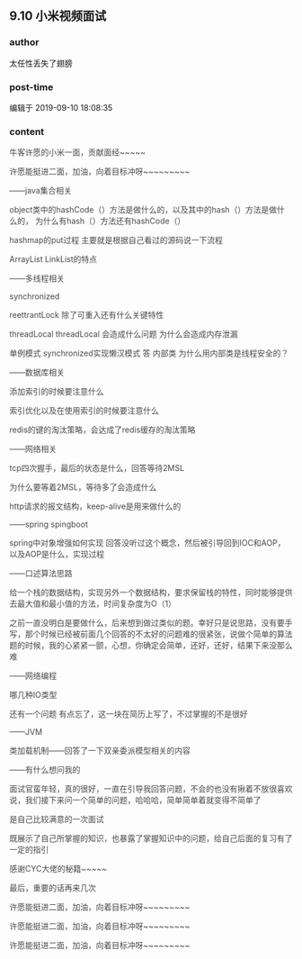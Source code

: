 ## 9.10 小米视频面试
### author 
太任性丢失了翅膀
### post-time 

编辑于  2019-09-10 18:08:35
### content 
<div class="post-topic-des nc-post-content">
 <span>
  <p style="color: rgb(73,73,73);">
   <span>
    牛客许愿的小米一面，贡献面经~~~~~
   </span>
  </p>
  <p style="color: rgb(73,73,73);">
   <span>
    <span style="color: rgb(73,73,73);">
     许愿能挺进二面，加油，向着目标冲呀~~~~~~~~~
    </span>
   </span>
  </p>
  <p style="color: rgb(73,73,73);">
   <span>
    ——java集合相关
   </span>
  </p>
  <p style="color: rgb(73,73,73);">
   <span>
    object类中的hashCode（）方法是做什么的，以及其中的hash（）方法是做什么的， 为什么有hash（）方法还有hashCode（）
   </span>
  </p>
  <div style="color: rgb(73,73,73);">
   <span>
    hashmap的put过程 主要就是根据自己看过的源码说一下流程
   </span>
  </div>
  <p style="color: rgb(73,73,73);">
   <span>
    ArrayList LinkList的特点
   </span>
  </p>
  <p style="color: rgb(73,73,73);">
   <span>
    ——多线程相关
   </span>
  </p>
  <p style="color: rgb(73,73,73);">
   <span>
    synchronized
   </span>
  </p>
  <p style="color: rgb(73,73,73);">
   <span>
    reettrantLock 除了可重入还有什么关键特性
   </span>
  </p>
  <p style="color: rgb(73,73,73);">
   <span>
    threadLocal  threadLocal 会造成什么问题 为什么会造成内存泄漏
   </span>
  </p>
  <p style="color: rgb(73,73,73);">
   <span>
    单例模式 synchronized实现懒汉模式  答 内部类  为什么用内部类是线程安全的？
   </span>
  </p>
  <p style="color: rgb(73,73,73);">
   <span>
    ——数据库相关
   </span>
  </p>
  <p style="color: rgb(73,73,73);">
   <span>
    添加索引的时候要注意什么
   </span>
  </p>
  <p style="color: rgb(73,73,73);">
   <span>
    索引优化以及在使用索引的时候要注意什么
   </span>
  </p>
  <p style="color: rgb(73,73,73);">
   <span>
    redis的键的淘汰策略，会达成了redis缓存的淘汰策略
   </span>
  </p>
  <p style="color: rgb(73,73,73);">
   <span>
    ——网络相关
   </span>
  </p>
  <p style="color: rgb(73,73,73);">
   <span>
    tcp四次握手，最后的状态是什么，回答等待2MSL
   </span>
  </p>
  <p style="color: rgb(73,73,73);">
   <span>
    为什么要等着2MSL，等待多了会造成什么
   </span>
  </p>
  <p style="color: rgb(73,73,73);">
   <span>
    http请求的报文结构，keep-alive是用来做什么的
   </span>
  </p>
  <p style="color: rgb(73,73,73);">
   <span>
    ——spring spingboot
   </span>
  </p>
  <p style="color: rgb(73,73,73);">
   <span>
    spring中对象增强如何实现  回答没听过这个概念，然后被引导回到IOC和AOP，以及AOP是什么，实现过程
   </span>
  </p>
  <p style="color: rgb(73,73,73);">
   <span>
    ——口述算法思路
   </span>
  </p>
  <p style="color: rgb(73,73,73);">
   <span>
    给一个栈的数据结构，实现另外一个数据结构，要求保留栈的特性，同时能够提供去最大值和最小值的方法，时间复杂度为O（1）
   </span>
  </p>
  <p style="color: rgb(73,73,73);">
   <span>
    之前一直没明白是要做什么，后来想到做过类似的题。幸好只是说思路，没有要手写，那个时候已经被前面几个回答的不太好的问题难的很紧张，说做个简单的算法题的时候，我的心紧紧一颤，心想，你确定会简单，还好，还好，结果下来没那么难
   </span>
  </p>
  <p style="color: rgb(73,73,73);">
   <span>
    ——网络编程
   </span>
  </p>
  <p style="color: rgb(73,73,73);">
   <span>
    哪几种IO类型
   </span>
  </p>
  <p style="color: rgb(73,73,73);">
   <span>
    还有一个问题 有点忘了，这一块在简历上写了，不过掌握的不是很好
   </span>
  </p>
  <p style="color: rgb(73,73,73);">
   <span>
    ——JVM
   </span>
  </p>
  <p style="color: rgb(73,73,73);">
   <span>
    类加载机制——回答了一下双亲委派模型相关的内容
   </span>
  </p>
  <p style="color: rgb(73,73,73);">
   <span>
    ——有什么想问我的
   </span>
  </p>
  <p style="color: rgb(73,73,73);">
   <span>
    面试官蛮年轻，真的很好，一直在引导我回答问题，不会的也没有揪着不放很喜欢说，我们接下来问一个简单的问题，哈哈哈，简单简单着就变得不简单了
   </span>
  </p>
  <p style="color: rgb(73,73,73);">
   <span>
    是自己比较满意的一次面试
   </span>
  </p>
  <p style="color: rgb(73,73,73);">
   <span>
    既展示了自己所掌握的知识，也暴露了掌握知识中的问题，给自己后面的复习有了一定的指引
   </span>
  </p>
  <p style="color: rgb(73,73,73);">
   <span>
    感谢CYC大佬的秘籍~~~~~
   </span>
  </p>
  <p style="color: rgb(73,73,73);">
   <span>
    最后，重要的话再来几次
   </span>
  </p>
  <p style="color: rgb(73,73,73);">
   <span>
    许愿能挺进二面，加油，向着目标冲呀~~~~~~~~~
   </span>
  </p>
  <p style="color: rgb(73,73,73);">
   <span>
    许愿能挺进二面，加油，向着目标冲呀~~~~~~~~~
   </span>
  </p>
  <div style="color: rgb(73,73,73);">
   <span>
    许愿能挺进二面，加油，向着目标冲呀~~~~~~~~~
   </span>
  </div>
  <div style="color: rgb(73,73,73);">
   <span>
    <img alt="" src="https://uploadfiles.nowcoder.com/images/20190910/4572223_1568106662695_594F96A9E8AB4F9813D1824B11EB1896"/>
    <br/>
   </span>
  </div>
 </span>
</div>
